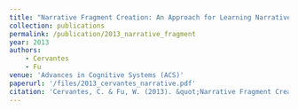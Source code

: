```yaml
---
title: "Narrative Fragment Creation: An Approach for Learning Narrative Knowledge"
collection: publications
permalink: /publication/2013_narrative_fragment
year: 2013
authors: 
    - Cervantes
    - Fu
venue: 'Advances in Cognitive Systems (ACS)'
paperurl: '/files/2013_cervantes_narrative.pdf'
citation: 'Cervantes, C. & Fu, W. (2013). &quot;Narrative Fragment Creation: An Approach for Learning Narrative Knowledge&quot; Advances in Cognitive Systems.'
---
```

